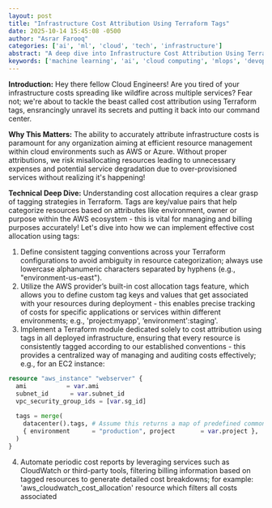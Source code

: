 ```yaml
---
layout: post
title: "Infrastructure Cost Attribution Using Terraform Tags"
date: 2025-10-14 15:45:08 -0500
author: "Asrar Farooq"
categories: ['ai', 'ml', 'cloud', 'tech', 'infrastructure']
abstract: "A deep dive into Infrastructure Cost Attribution Using Terraform Tags"
keywords: ['machine learning', 'ai', 'cloud computing', 'mlops', 'devops', 'automation', 'infrastructure', 'kubernetes', 'cost', 'attribution']
---
```


**Introduction:**
Hey there fellow Cloud Engineers! Are you tired of your infrastructure costs spreading like wildfire across multiple services? Fear not; we're about to tackle the beast called cost attribution using Terraform tags, ensrancingly unravel its secrets and putting it back into our command center.

**Why This Matters:**
The ability to accurately attribute infrastructure costs is paramount for any organization aiming at efficient resource management within cloud environments such as AWS or Azure. Without proper attributions, we risk misallocating resources leading to unnecessary expenses and potential service degradation due to over-provisioned services without realizing it's happening!

**Technical Deep Dive:** 
Understanding cost allocation requires a clear grasp of tagging strategies in Terraform. Tags are key/value pairs that help categorize resources based on attributes like environment, owner or purpose within the AWS ecosystem - this is vital for managing and billing purposes accurately! Let's dive into how we can implement effective cost allocation using tags:
1. Define consistent tagging conventions across your Terraform configurations to avoid ambiguity in resource categorization; always use lowercase alphanumeric characters separated by hyphens (e.g., "environment-us-east").
2. Utilize the AWS provider’s built-in cost allocation tags feature, which allows you to define custom tag keys and values that get associated with your resources during deployment - this enables precise tracking of costs for specific applications or services within different environments; e.g., 'project:myapp', ‘environment':staging'.
3. Implement a Terraform module dedicated solely to cost attribution using tags in all deployed infrastructure, ensuring that every resource is consistently tagged according to our established conventions - this provides a centralized way of managing and auditing costs effectively; e.g., for an EC2 instance:
```terraform
resource "aws_instance" "webserver" {
  ami           = var.ami
  subnet_id      = var.subnet_id
  vpc_security_group_ids = [var.sg_id]
  
  tags = merge(
    datacenter().tags, # Assume this returns a map of predefined common tags for the entire AWS account/region like 'environment':staging' and more...
    { environment      = "production", project       = var.project },
  )
}
```
4. Automate periodic cost reports by leveraging services such as CloudWatch or third-party tools, filtering billing information based on tagged resources to generate detailed cost breakdowns; for example: 'aws_cloudwatch_cost_allocation' resource which filters all costs associated
